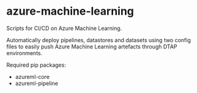# azure-machine-learning

Scripts for CI/CD on Azure Machine Learning.

Automatically deploy pipelines, datastores and datasets using two config files to easily push Azure Machine Learning artefacts through DTAP environments.

Required pip packages:
- azureml-core
- azureml-pipeline